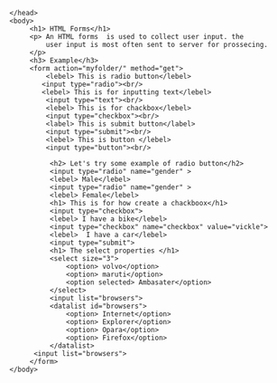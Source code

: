 
<html>
    <head>

    </head>
    <body>
         <h1> HTML Forms</h1>
         <p> An HTML forms  is used to collect user input. the 
             user input is most often sent to server for prossecing.
         </p>
         <h3> Example</h3>
         <form action="myfolder/" method="get">
             <lebel> This is radio button</lebel>
            <input type="radio"><br/>
            <lebel> This is for inputting text</lebel>
             <input type="text"><br/>
             <lebel> This is for chackbox</lebel>
             <input type="checkbox"><br/>
             <label> This is submit button</label>
             <input type="submit"><br/>
             <lebel> This is button </lebel>
             <input type="button"><br/>

              <h2> Let's try some example of radio button</h2>
              <input type="radio" name="gender" >
              <lebel> Male</lebel>
              <input type="radio" name="gender" >
              <lebel> Female</lebel>
              <h1> This is for how create a chackboox</h1>
              <input type="checkbox">
              <lebel> I have a bike</lebel>
              <input type="checkbox" name="checkbox" value="vickle">
              <lebel>  I have a car</lebel> 
              <input type="submit">
              <h1> The select properties </h1>
              <select size="3">
                  <option> volvo</option>
                  <option> maruti</option>
                  <option selected> Ambasater</option>
              </select>
              <input list="browsers">
              <datalist id="browsers">
                  <option> Internet</option>
                  <option> Explorer</option>
                  <option> Opara</option>
                  <option> Firefox</option>
              </datalist>
          <input list="browsers">
         </form>
    </body>
</html>
